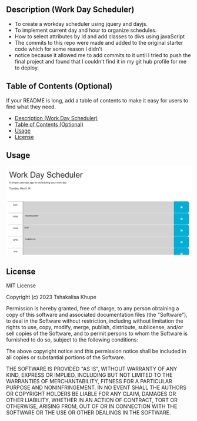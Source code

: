 
## Description (Work Day Scheduler)

- To create a workday scheduler using jquery and dayjs. 
- To implement current day and hour to organize schedules.
- How to select attributes by Id and add classes to divs using javaScript
- The commits to this repo were made and added to the original starter code which for some reason I didn't
- notice because it allowed me to add commits to it until I tried to push the final project and found that I couldn't find it in my git hub profile for me to deploy.

## Table of Contents (Optional)

If your README is long, add a table of contents to make it easy for users to find what they need.

- [Description (Work Day Scheduler)](#description-work-day-scheduler)
- [Table of Contents (Optional)](#table-of-contents-optional)
- [Usage](#usage)
- [License](#license)


## Usage

![alt text](assets/images/screenshot.png)

## License

MIT License

Copyright (c) 2023 Tshakalisa Khupe

Permission is hereby granted, free of charge, to any person obtaining a copy
of this software and associated documentation files (the "Software"), to deal
in the Software without restriction, including without limitation the rights
to use, copy, modify, merge, publish, distribute, sublicense, and/or sell
copies of the Software, and to permit persons to whom the Software is
furnished to do so, subject to the following conditions:

The above copyright notice and this permission notice shall be included in all
copies or substantial portions of the Software.

THE SOFTWARE IS PROVIDED "AS IS", WITHOUT WARRANTY OF ANY KIND, EXPRESS OR
IMPLIED, INCLUDING BUT NOT LIMITED TO THE WARRANTIES OF MERCHANTABILITY,
FITNESS FOR A PARTICULAR PURPOSE AND NONINFRINGEMENT. IN NO EVENT SHALL THE
AUTHORS OR COPYRIGHT HOLDERS BE LIABLE FOR ANY CLAIM, DAMAGES OR OTHER
LIABILITY, WHETHER IN AN ACTION OF CONTRACT, TORT OR OTHERWISE, ARISING FROM,
OUT OF OR IN CONNECTION WITH THE SOFTWARE OR THE USE OR OTHER DEALINGS IN THE
SOFTWARE.
